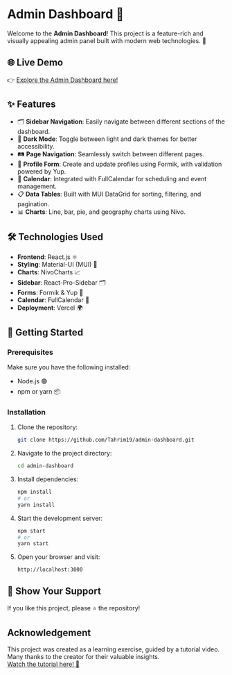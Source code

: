 # Admin Dashboard 🚀

Welcome to the **Admin Dashboard**! This project is a feature-rich and visually appealing admin panel built with modern web technologies. 🌟

## 🌐 Live Demo

👉 [Explore the Admin Dashboard here!](https://admin-dashboard-mu-red-29.vercel.app/)

## ✨ Features

- 🗂️ **Sidebar Navigation**: Easily navigate between different sections of the dashboard.
- 🌙 **Dark Mode**: Toggle between light and dark themes for better accessibility.
- 🛤️ **Page Navigation**: Seamlessly switch between different pages.
- 📝 **Profile Form**: Create and update profiles using Formik, with validation powered by Yup.
- 📅 **Calendar**: Integrated with FullCalendar for scheduling and event management.
- 📋 **Data Tables**: Built with MUI DataGrid for sorting, filtering, and pagination.
- 📊 **Charts**: Line, bar, pie, and geography charts using Nivo.


## 🛠️ Technologies Used

- **Frontend**: React.js ⚛️
- **Styling**: Material-UI (MUI) 🎨
- **Charts**: NivoCharts 📈
- **Sidebar**: React-Pro-Sidebar 🗂️
- **Forms**: Formik & Yup 📝
- **Calendar**: FullCalendar 📅
- **Deployment**: Vercel 🌍


## 🚀 Getting Started

### Prerequisites

Make sure you have the following installed:

- Node.js 🟢
- npm or yarn 📦

### Installation

1. Clone the repository:
   ```bash
   git clone https://github.com/Tahrim19/admin-dashboard.git
   ```

2. Navigate to the project directory:
   ```bash
   cd admin-dashboard
   ```

3. Install dependencies:
   ```bash
   npm install
   # or
   yarn install
   ```

4. Start the development server:
   ```bash
   npm start
   # or
   yarn start
   ```

5. Open your browser and visit:
   ```
   http://localhost:3000
   ```

## 🌟 Show Your Support

If you like this project, please ⭐ the repository!

## Acknowledgement
This project was created as a learning exercise, guided by a tutorial video. Many thanks to the creator for their valuable insights.<br>
[Watch the tutorial here! 🎥](https://www.youtube.com/watch?v=wYpCWwD1oz0&t=3s)
